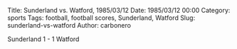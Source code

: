 Title: Sunderland vs. Watford, 1985/03/12
Date: 1985/03/12 00:00
Category: sports
Tags: football, football scores, Sunderland, Watford
Slug: sunderland-vs-watford
Author: carbonero


Sunderland 1 - 1 Watford
